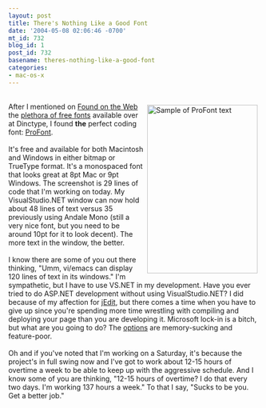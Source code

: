 ```yaml
---
layout: post
title: There's Nothing Like a Good Font
date: '2004-05-08 02:06:46 -0700'
mt_id: 732
blog_id: 1
post_id: 732
basename: theres-nothing-like-a-good-font
categories:
- mac-os-x
---
```

<br /><img src="/images/blog/profont-sample.gif" width="221" height="337" style="float:right;margin:5px;" alt="Sample of ProFont text" />After I mentioned on <a href="/blogs/found/">Found on the Web</a> the <a href="http://www.girlswhowearglasses.com/fonts.html" title="101 by my count">plethora of free fonts</a> available over at Dinctype, I found <strong>the</strong> perfect coding font: <a href="http://www.tobias-jung.de/seekingprofont/">ProFont</a>.<br /><br />It's free and available for both Macintosh and Windows in either bitmap or TrueType format. It's a monospaced font that looks great at 8pt Mac or 9pt Windows. The screenshot is 29 lines of code that I'm working on today.  My VisualStudio.NET window can now hold about 48 lines of text versus 35 previously using Andale Mono (still a very nice font, but you need to be around 10pt for it to look decent). The more text in the window, the better.<br /><br />I know there are some of you out there thinking, "Umm, vi/emacs can display 120 lines of text in its windows." I'm sympathetic, but I have to use VS.NET in my development. Have you ever tried to do ASP.NET development without using VisualStudio.NET? I did because of my affection for <a href="http://www.jedit.org/">jEdit</a>, but there comes a time when you have to give up since you're spending more time wrestling with compiling and deploying your page than you are developing it. Microsoft lock-in is a bitch, but what are you going to do? The <a href="http://www.icsharpcode.net/OpenSource/SD/">options</a> are memory-sucking and feature-poor.<br /><br />Oh and if you've noted that I'm working on a Saturday, it's because the project's in full swing now and I've got to work about 12-15 hours of overtime a week to be able to keep up with the aggressive schedule. And I know some of you are thinking, "12-15 hours of overtime? I do that every two days. I'm working 137 hours a week." To that I say, "Sucks to be you. Get a better job."<br /><br /><br />
